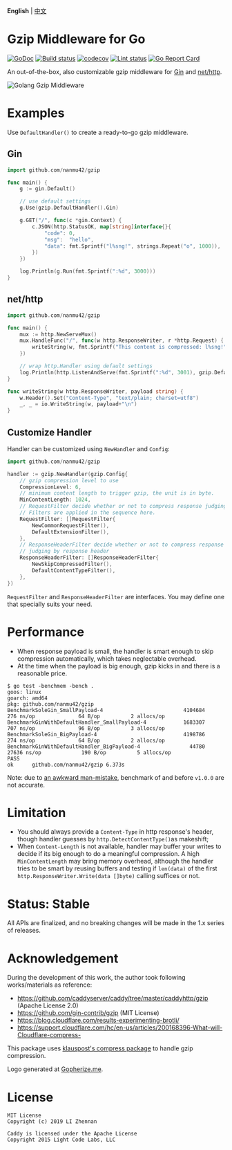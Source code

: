 **English** | [中文](https://github.com/nanmu42/gzip/blob/master/README.Chinese.md)

# Gzip Middleware for Go

[![GoDoc](https://godoc.org/github.com/nanmu42/gzip?status.svg)](https://godoc.org/github.com/nanmu42/gzip)
[![Build status](https://github.com/nanmu42/gzip/workflows/build/badge.svg)](https://github.com/nanmu42/gzip/actions)
[![codecov](https://codecov.io/gh/nanmu42/gzip/branch/master/graph/badge.svg)](https://codecov.io/gh/nanmu42/gzip)
[![Lint status](https://github.com/nanmu42/gzip/workflows/golangci-lint/badge.svg)](https://github.com/nanmu42/gzip/actions)
[![Go Report Card](https://goreportcard.com/badge/github.com/nanmu42/gzip)](https://goreportcard.com/report/github.com/nanmu42/gzip)

An out-of-the-box, also customizable gzip middleware for [Gin](https://github.com/gin-gonic/gin) and [net/http](https://golang.org/pkg/net/http/).

![Golang Gzip Middleware](https://repository-images.githubusercontent.com/226004454/598f2e80-87a9-11ea-8c80-ecfc0e85fef5)

# Examples

Use `DefaultHandler()` to create a ready-to-go gzip middleware.

## Gin

```go
import github.com/nanmu42/gzip

func main() {
	g := gin.Default()

    // use default settings
	g.Use(gzip.DefaultHandler().Gin)

	g.GET("/", func(c *gin.Context) {
		c.JSON(http.StatusOK, map[string]interface{}{
			"code": 0,
			"msg":  "hello",
			"data": fmt.Sprintf("l%sng!", strings.Repeat("o", 1000)),
		})
	})

	log.Println(g.Run(fmt.Sprintf(":%d", 3000)))
}
```

## net/http

```go
import github.com/nanmu42/gzip

func main() {
	mux := http.NewServeMux()
	mux.HandleFunc("/", func(w http.ResponseWriter, r *http.Request) {
		writeString(w, fmt.Sprintf("This content is compressed: l%sng!", strings.Repeat("o", 1000)))
	})

    // wrap http.Handler using default settings
	log.Println(http.ListenAndServe(fmt.Sprintf(":%d", 3001), gzip.DefaultHandler().WrapHandler(mux)))
}

func writeString(w http.ResponseWriter, payload string) {
	w.Header().Set("Content-Type", "text/plain; charset=utf8")
	_, _ = io.WriteString(w, payload+"\n")
}
```

## Customize Handler

Handler can be customized using `NewHandler` and `Config`:

```go
import github.com/nanmu42/gzip

handler := gzip.NewHandler(gzip.Config{
    // gzip compression level to use
	CompressionLevel: 6, 
    // minimum content length to trigger gzip, the unit is in byte.
	MinContentLength: 1024,
    // RequestFilter decide whether or not to compress response judging by request.
    // Filters are applied in the sequence here.
	RequestFilter: []RequestFilter{
	    NewCommonRequestFilter(),
	    DefaultExtensionFilter(),
	},
    // ResponseHeaderFilter decide whether or not to compress response
    // judging by response header
	ResponseHeaderFilter: []ResponseHeaderFilter{
		NewSkipCompressedFilter(),
		DefaultContentTypeFilter(),
	},
})
```

`RequestFilter` and `ResponseHeaderFilter` are interfaces.
You may define one that specially suits your need.

# Performance

* When response payload is small, the handler is smart enough to skip compression automatically, which takes neglectable overhead.
* At the time when the payload is big enough, gzip kicks in and there is a reasonable price.

```
$ go test -benchmem -bench .
goos: linux
goarch: amd64
pkg: github.com/nanmu42/gzip
BenchmarkSoleGin_SmallPayload-4                          4104684               276 ns/op              64 B/op          2 allocs/op
BenchmarkGinWithDefaultHandler_SmallPayload-4            1683307               707 ns/op              96 B/op          3 allocs/op
BenchmarkSoleGin_BigPayload-4                            4198786               274 ns/op              64 B/op          2 allocs/op
BenchmarkGinWithDefaultHandler_BigPayload-4                44780             27636 ns/op             190 B/op          5 allocs/op
PASS
ok      github.com/nanmu42/gzip 6.373s
```

Note: due to [an awkward man-mistake](https://github.com/nanmu42/gzip/pull/3#issuecomment-735352715), benchmark of and before `v1.0.0` are not accurate.

# Limitation

* You should always provide a `Content-Type` in http response's header, though handler guesses by `http.DetectContentType()`as makeshift;
* When `Content-Length` is not available, handler may buffer your writes to decide if its big enough to do a meaningful compression. A high `MinContentLength` may bring memory overhead, although the handler tries to be smart by reusing buffers and testing if `len(data)` of the first `http.ResponseWriter.Write(data []byte)` calling suffices or not.

# Status: Stable

All APIs are finalized, and no breaking changes will be made in the 1.x series of releases.

# Acknowledgement

During the development of this work, the author took following works/materials as reference:

* https://github.com/caddyserver/caddy/tree/master/caddyhttp/gzip (Apache License 2.0)
* https://github.com/gin-contrib/gzip (MIT License)
* https://blog.cloudflare.com/results-experimenting-brotli/
* https://support.cloudflare.com/hc/en-us/articles/200168396-What-will-Cloudflare-compress-

This package uses [klauspost's compress package](https://github.com/klauspost/compress) to handle gzip compression.

Logo generated at [Gopherize.me](https://gopherize.me/).

# License

```
MIT License
Copyright (c) 2019 LI Zhennan

Caddy is licensed under the Apache License
Copyright 2015 Light Code Labs, LLC
```